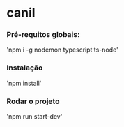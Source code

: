 # canil

### Pré-requitos globais:
'npm i -g nodemon typescript ts-node'

### Instalação
'npm install'

### Rodar o projeto
'npm run start-dev'